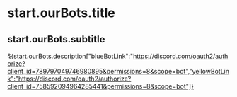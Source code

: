 # start.ourBots.title

## start.ourBots.subtitle

§{start.ourBots.description["blueBotLink":"https://discord.com/oauth2/authorize?client_id=789797049746980895&permissions=8&scope=bot","yellowBotLink":"https://discord.com/oauth2/authorize?client_id=758592094964285441&permissions=8&scope=bot"]}
